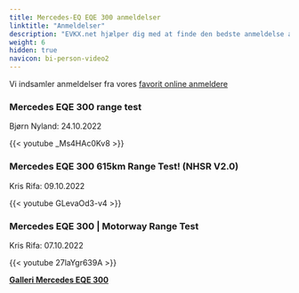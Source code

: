 ```yaml
---
title: Mercedes-EQ EQE 300 anmeldelser
linktitle: "Anmeldelser"
description: "EVKX.net hjælper dig med at finde den bedste anmeldelse af denne model."
weight: 6
hidden: true
navicon: bi-person-video2
---
```

Vi indsamler anmeldelser fra vores [favorit online anmeldere](../../../../../guides/evreviewers/)

<div class="container text-center shadow p-2 pe-4 mb-5 bg-body-tertiary rounded border">
<h3>Mercedes EQE 300 range test</h3>
<p>Bjørn Nyland: 24.10.2022</p>

{{< youtube _Ms4HAc0Kv8 >}}

</div>
<div class="container text-center shadow p-2 pe-4 mb-5 bg-body-tertiary rounded border">
<h3>Mercedes EQE 300 615km Range Test! (NHSR V2.0)</h3>
<p>Kris Rifa: 09.10.2022</p>

{{< youtube GLevaOd3-v4 >}}

</div>
<div class="container text-center shadow p-2 pe-4 mb-5 bg-body-tertiary rounded border">
<h3>Mercedes EQE 300 | Motorway Range Test</h3>
<p>Kris Rifa: 07.10.2022</p>

{{< youtube 27laYgr639A >}}

</div>
<div class="mt-3 mb-3">
<a href="../gallery/" class="text-decoration-none text-black">
<strong><i class="bi-arrow-left"></i>Galleri  </strong>
</a>
<a href="../" class="text-decoration-none text-black float-end">
<strong>Mercedes EQE 300 <i class="bi-arrow-right"></i></strong>
</a>
</div>
